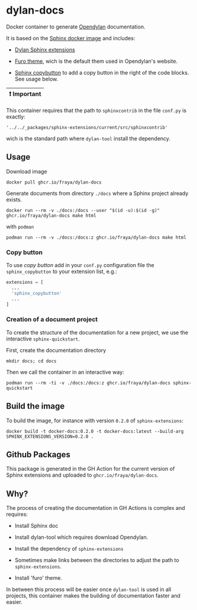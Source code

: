 # dylan-docs
Docker container to generate [Opendylan](https://opendylan.org) documentation.

It is based on the [Sphinx docker
image](https://github.com/sphinx-doc/sphinx-docker-images) and includes:

- [Dylan Sphinx extensions](https://github.com/dylan-lang/sphinx-extensions)

- [Furo theme](https://github.com/pradyunsg/furo), wich is the default
  them used in Opendylan's website.

- [Sphinx
  copybutton](https://sphinx-copybutton.readthedocs.io/en/latest/) to
  add a copy button in the right of the code blocks. See usage below.

| :exclamation: Important |
|-------------------------|

This container requires that the path to `sphinxcontrib` in the file
`conf.py` is exactly:

    '../../_packages/sphinx-extensions/current/src/sphinxcontrib'

wich is the standard path where `dylan-tool` install the dependency.

## Usage

Download image

````
docker pull ghcr.io/fraya/dylan-docs
````

Generate documents from directory `./docs` where a Sphinx project
already exists.

````
docker run --rm -v ./docs:/docs --user "$(id -u):$(id -g)" ghcr.io/fraya/dylan-docs make html
````

with `podman`

```
podman run --rm -v ./docs:/docs:z ghcr.io/fraya/dylan-docs make html
```
### Copy button

To use _copy button_ add in your `conf.py` configuration file the
`sphinx_copybutton` to your extension list, e.g.:

````python
extensions = [
  ...
  'sphinx_copybutton'
  ...
]
````

### Creation of a document project

To create the structure of the documentation for a new project, we use
the interactive `sphinx-quickstart`.

First, create the documentation directory

````
mkdir docs; cd docs
````

Then we call the container in an interactive way:

````
podman run --rm -ti -v ./docs:/docs:z ghcr.io/fraya/dylan-docs sphinx-quickstart
````

## Build the image

To build the image, for instance with version `0.2.0` of `sphinx-extensions`:

````
docker build -t docker-docs:0.2.0 -t docker-docs:latest --build-arg SPHINX_EXTENSIONS_VERSION=0.2.0 .
````

## Github Packages

This package is generated in the GH Action for the current version of
Sphinx extensions and uploaded to `ghcr.io/fraya/dylan-docs`.

## Why?

The process of creating the documentation in GH Actions is complex and
requires:

- Install Sphinx doc

- Install dylan-tool which requires download Opendylan.

- Install the dependency of `sphinx-extensions`

- Sometimes make links between the directories to adjust the path to
  `sphinx-extensions`.

- Install 'furo' theme.

In between this process will be easier once `dylan-tool` is used in
all projects, this container makes the building of documentation
faster and easier.